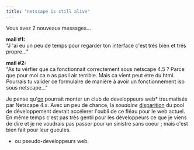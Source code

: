 ```yaml
---
title: "netscape is still alive"
---
```


Vous avez 2 nouveaux messages...

**mail #1:**   
"J 'ai eu un peu de temps pour regarder ton interface c'est trés bien et trés
propre..."

**mail #2:**   
"As tu vérfier que ca fonctionnait correctement sous netscape 4.5 ? Parce que
pour moi ca n as pas l air terrible. Mais ca vient peut etre du html. Pourrais
tu valider ce formulaire de manière à avoir un fonctionnement iso sous
netscape..."

Je pense qu'[on](http://navire.net/archives/internet/netscape_4x.html)
pourrait monter un club de developpeurs web* traumatisés par Netscape 4.x.
Avec un peu de chance, la _soudaine_
[disparition](http://www.mozillazine.org/talkback.html?article=3422) du pool
de développement devrait accélerer l'oubli de ce fléau pour le web actuel. En
même temps c'est pas très gentil pour les développeurs ce que je viens de dire
et je ne voudrais pas passer pour un sinistre sans coeur ; mais c'est bien
fait pour leur gueules.

* ou pseudo-developpeurs web.

